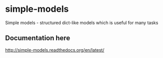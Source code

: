 simple-models
=============
Simple models - structured dict-like models which is useful for many tasks


Documentation here
------------------

http://simple-models.readthedocs.org/en/latest/

